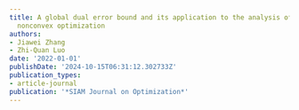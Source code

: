 ```yaml
---
title: A global dual error bound and its application to the analysis of linearly constrained
  nonconvex optimization
authors:
- Jiawei Zhang
- Zhi-Quan Luo
date: '2022-01-01'
publishDate: '2024-10-15T06:31:12.302733Z'
publication_types:
- article-journal
publication: '*SIAM Journal on Optimization*'
---
```

